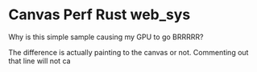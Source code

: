 # Canvas Perf Rust web_sys

Why is this simple sample causing my GPU to go BRRRRR?

The difference is actually painting to the canvas or not. Commenting out that line will not ca
